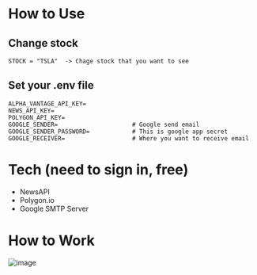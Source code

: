 # How to Use

## Change stock
```
STOCK = "TSLA"  -> Chage stock that you want to see
```

## Set your .env file
```
ALPHA_VANTAGE_API_KEY=
NEWS_API_KEY= 
POLYGON_API_KEY=
GOOGLE_SENDER=                     # Google send email
GOOGLE_SENDER_PASSWORD=            # This is google app secret 
GOOGLE_RECEIVER=                   # Where you want to receive email
```

# Tech (need to sign in, free)
- NewsAPI 
- Polygon.io 
- Google SMTP Server 

# How to Work
![image](https://github.com/user-attachments/assets/3e5473f3-011f-48d0-91df-420ab75e7020)
